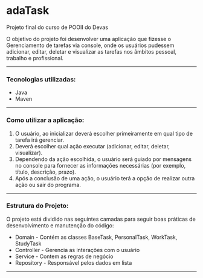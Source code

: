 # adaTask

Projeto final do curso de POOII do Devas

O objetivo do projeto foi desenvolver uma aplicação que fizesse o Gerenciamento de tarefas via console, onde os 
usuários pudessem adicionar, editar, deletar e visualizar as tarefas nos âmbitos pessoal, trabalho e profissional.

---

### Tecnologias utilizadas:
- Java
- Maven

---

### Como utilizar a aplicação:

1. O usuário, ao inicializar deverá escolher primeiramente em qual tipo de tarefa irá gerenciar.
2. Deverá escolher qual ação executar (adicionar, editar, deletar, visualizar).
3. Dependendo da ação escolhida, o usuário será guiado por mensagens no console para fornecer as informações 
   necessárias (por exemplo, título, descrição, prazo).
4. Após a conclusão de uma ação, o usuário terá a opção de realizar outra ação ou sair do programa.

---

### Estrutura do Projeto:

O projeto está dividido nas seguintes camadas para seguir boas práticas de desenvolvimento e manutenção do código:
- Domain - Contém as classes BaseTask, PersonalTask, WorkTask, StudyTask
- Controller - Gerencia as interações com o usuário
- Service - Contem as regras de negócio
- Repository - Responsável pelos dados em lista

---


